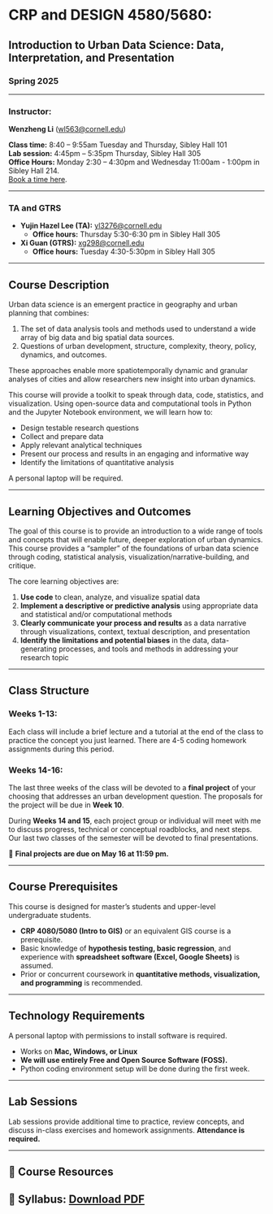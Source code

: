 # CRP and DESIGN 4580/5680:  

## Introduction to Urban Data Science: Data, Interpretation, and Presentation  

### Spring 2025  

---

### **Instructor:**  
**Wenzheng Li** ([wl563@cornell.edu](mailto:wl563@cornell.edu))  

**Class time:** 8:40 – 9:55am Tuesday and Thursday, Sibley Hall 101  
**Lab session:** 4:45pm – 5:35pm Thursday, Sibley Hall 305  
**Office Hours:** Monday 2:30 – 4:30pm and Wednesday 11:00am - 1:00pm in Sibley Hall 214.  
[Book a time here](https://docs.google.com/spreadsheets/d/1llOZHD-0r3ixPnX9oyu_nETox3C0MNI7Le5CCvWzXco/edit?usp=sharing).  

---

### **TA and GTRS**  
- **Yujin Hazel Lee (TA):** [yl3276@cornell.edu](mailto:yl3276@cornell.edu)  
  - **Office hours:** Thursday 5:30-6:30 pm in Sibley Hall 305  
- **Xi Guan (GTRS):** [xg298@cornell.edu](mailto:xg298@cornell.edu)  
  - **Office hours:** Tuesday 4:30-5:30pm in Sibley Hall 305  

---

## **Course Description**  

Urban data science is an emergent practice in geography and urban planning that combines:  
1) The set of data analysis tools and methods used to understand a wide array of big data and big spatial data sources.  
2) Questions of urban development, structure, complexity, theory, policy, dynamics, and outcomes.  

These approaches enable more spatiotemporally dynamic and granular analyses of cities and allow researchers new insight into urban dynamics.  

This course will provide a toolkit to speak through data, code, statistics, and visualization. Using open-source data and computational tools in Python and the Jupyter Notebook environment, we will learn how to:  
- Design testable research questions  
- Collect and prepare data  
- Apply relevant analytical techniques  
- Present our process and results in an engaging and informative way  
- Identify the limitations of quantitative analysis  

A personal laptop will be required.  

---

## **Learning Objectives and Outcomes**  

The goal of this course is to provide an introduction to a wide range of tools and concepts that will enable future, deeper exploration of urban dynamics. This course provides a “sampler” of the foundations of urban data science through coding, statistical analysis, visualization/narrative-building, and critique.  

The core learning objectives are:  
1. **Use code** to clean, analyze, and visualize spatial data  
2. **Implement a descriptive or predictive analysis** using appropriate data and statistical and/or computational methods  
3. **Clearly communicate your process and results** as a data narrative through visualizations, context, textual description, and presentation  
4. **Identify the limitations and potential biases** in the data, data-generating processes, and tools and methods in addressing your research topic  

---

## **Class Structure**  

### **Weeks 1-13:**  
Each class will include a brief lecture and a tutorial at the end of the class to practice the concept you just learned. There are 4-5 coding homework assignments during this period.  

### **Weeks 14-16:**  
The last three weeks of the class will be devoted to a **final project** of your choosing that addresses an urban development question. The proposals for the project will be due in **Week 10**.  

During **Weeks 14 and 15**, each project group or individual will meet with me to discuss progress, technical or conceptual roadblocks, and next steps. Our last two classes of the semester will be devoted to final presentations.  

📅 **Final projects are due on May 16 at 11:59 pm.**  

---

## **Course Prerequisites**  

This course is designed for master’s students and upper-level undergraduate students.  

- **CRP 4080/5080 (Intro to GIS)** or an equivalent GIS course is a prerequisite.  
- Basic knowledge of **hypothesis testing, basic regression**, and experience with **spreadsheet software (Excel, Google Sheets)** is assumed.  
- Prior or concurrent coursework in **quantitative methods, visualization, and programming** is recommended.  

---

## **Technology Requirements**  

A personal laptop with permissions to install software is required.  
- Works on **Mac, Windows, or Linux**  
- **We will use entirely Free and Open Source Software (FOSS).**  
- Python coding environment setup will be done during the first week.  

---

## **Lab Sessions**  

Lab sessions provide additional time to practice, review concepts, and discuss in-class exercises and homework assignments. **Attendance is required.**  

---

## 📂 Course Resources  
📖 **Syllabus**: [Download PDF](https://github.com/wenzhengli-etal/UrbanDataScience_4680_5680/raw/main/Syllabus/intro_urban_data_science_syllabus_spr2025_final.pdf)  
---
